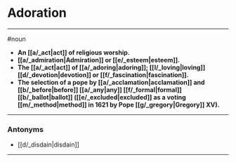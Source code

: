# Adoration
---
#noun
- **An [[a/_act|act]] of religious worship.**
- **[[a/_admiration|Admiration]] or [[e/_esteem|esteem]].**
- **The [[a/_act|act]] of [[a/_adoring|adoring]]; [[l/_loving|loving]] [[d/_devotion|devotion]] or [[f/_fascination|fascination]].**
- **The selection of a pope by [[a/_acclamation|acclamation]] and [[b/_before|before]] [[a/_any|any]] [[f/_formal|formal]] [[b/_ballot|ballot]] ([[e/_excluded|excluded]] as a voting [[m/_method|method]] in 1621 by Pope [[g/_gregory|Gregory]] XV).**
---
### Antonyms
- [[d/_disdain|disdain]]
---
